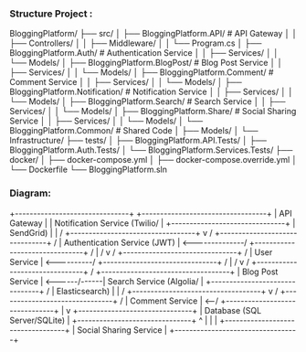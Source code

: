 
### Structure Project :

BloggingPlatform/
├── src/
│   ├── BloggingPlatform.API/             # API Gateway
│   │   ├── Controllers/
│   │   ├── Middleware/
│   │   └── Program.cs
│   ├── BloggingPlatform.Auth/            # Authentication Service
│   │   ├── Services/
│   │   └── Models/
│   ├── BloggingPlatform.BlogPost/        # Blog Post Service
│   │   ├── Services/
│   │   └── Models/
│   ├── BloggingPlatform.Comment/         # Comment Service
│   │   ├── Services/
│   │   └── Models/
│   ├── BloggingPlatform.Notification/    # Notification Service
│   │   ├── Services/
│   │   └── Models/
│   ├── BloggingPlatform.Search/          # Search Service
│   │   ├── Services/
│   │   └── Models/
│   ├── BloggingPlatform.Share/           # Social Sharing Service
│   │   ├── Services/
│   │   └── Models/
│   └── BloggingPlatform.Common/          # Shared Code
│       ├── Models/
│       └── Infrastructure/
├── tests/
│   ├── BloggingPlatform.API.Tests/
│   ├── BloggingPlatform.Auth.Tests/
│   └── BloggingPlatform.Services.Tests/
├── docker/
│   ├── docker-compose.yml
│   ├── docker-compose.override.yml
│   └── Dockerfile
└── BloggingPlatform.sln



### Diagram:

+-------------------------------+                     +----------------------------------+
|           API Gateway         |                     | Notification Service (Twilio/   |
+-------------------------------+                     | SendGrid)                       |
              |                                     / +----------------------------------+
              v                                    /
+-------------------------------+                 /
| Authentication Service (JWT)  | <--------------/
+-------------------------------+               /
              |                                 /
              v                                /
+-------------------------------+             /
|          User Service         | <----------/
+-------------------------------+           /
              |                             /
              v                            /
+-------------------------------+         /     +-----------------------------------+
|       Blog Post Service       | <------/------| Search Service (Algolia/         |
+-------------------------------+       /       | Elasticsearch)                   |
              |                         /       +-----------------------------------+
              v                        /
+-------------------------------+     /
|       Comment Service         | <--/
+-------------------------------+
              |
              v
+-------------------------------+
| Database (SQL Server/SQLite)  |
+-------------------------------+
              ^
              |
              |
              |
  +----------------------------------+
  |       Social Sharing Service     |
  +----------------------------------+
